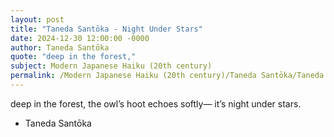 ```yaml
---
layout: post
title: "Taneda Santōka - Night Under Stars"
date: 2024-12-30 12:00:00 -0000
author: Taneda Santōka
quote: "deep in the forest,"
subject: Modern Japanese Haiku (20th century)
permalink: /Modern Japanese Haiku (20th century)/Taneda Santōka/Taneda Santōka - Night Under Stars
---
```


deep in the forest,
the owl’s hoot echoes softly—
it’s night under stars.

- Taneda Santōka
